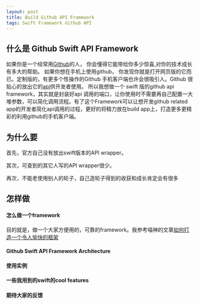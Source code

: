 ```yaml
---
layout: post
title: Build Github API Framework
tags: Swift Framework Github API
---
```


## 什么是 Github Swift API Framework

如果你是一个经常用[Github](https://www.github.com)的人， 你会懂得它能带给你多少惊喜,对你的技术成长有多大的帮助。 如果你想在手机上使用github， 你发现你就是打开网页版的它而已。定制版的，有更多个性操作的Github 手机客户端也许会很吸引人。Github 很贴心的放出它的[api](https://developer.github.com/v3/)供开发者使用。 所以我想做一个 swift 版的github api framework，其实就是封装好api 调用的端口，让你使用时不需要再自己配置一大堆参数，可以简化调用流程。有了这个Framework可以让想开发github related app的开发者简化api调用的过程，更好的将精力放在build app上，打造更多更精彩的利用github的手机客户端。


## 为什么要

首先，官方自己没有放出swift版本的API wrapper。

其次，可查到的其它人写的API wrapper很少。

再次，不能老使用别人的轮子，自己造轮子得到的收获和成长肯定会有很多


## 怎样做

#### 怎么做一个framework
目的就是，做一个大家方便用的，可靠的framework。我参考喵神的文章[如何打造一个令人愉快的框架](http://onevcat.com/2016/01/create-framework/)

#### Github Swift API Framework Architecture

#### 使用实例

#### 一些我用到的swift的cool features

#### 期待大家的反馈



